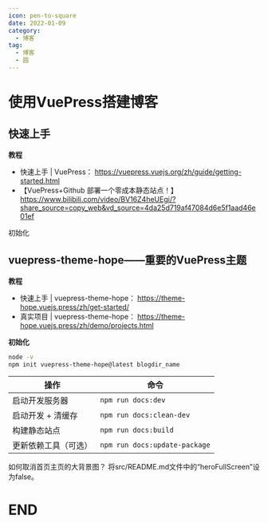 ```yaml
---
icon: pen-to-square
date: 2022-01-09
category:
  - 博客
tag:
  - 博客
  - 圆
---
```


# 使用VuePress搭建博客

## 快速上手

**教程**
- 快速上手 | VuePress： https://vuepress.vuejs.org/zh/guide/getting-started.html
- 【VuePress+Github 部署一个零成本静态站点！】 https://www.bilibili.com/video/BV16Z4heUEgi/?share_source=copy_web&vd_source=4da25d719af47084d6e5f1aad46e01ef

初始化

## vuepress-theme-hope——重要的VuePress主题

**教程**
- 快速上手 | vuepress-theme-hope： https://theme-hope.vuejs.press/zh/get-started/
- 真实项目 | vuepress-theme-hope： https://theme-hope.vuejs.press/zh/demo/projects.html

**初始化**
```bash
node -v
npm init vuepress-theme-hope@latest blogdir_name
```

| 操作         | 命令                            |
| ---------- | ----------------------------- |
| 启动开发服务器    | `npm run docs:dev`            |
| 启动开发 + 清缓存 | `npm run docs:clean-dev`      |
| 构建静态站点     | `npm run docs:build`          |
| 更新依赖工具（可选） | `npm run docs:update-package` |


如何取消首页主页的大背景图？
将src/README.md文件中的“heroFullScreen”设为false。

# END

